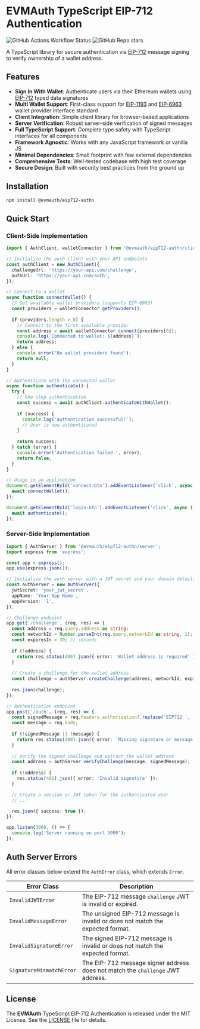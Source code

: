 # EVMAuth TypeScript EIP-712 Authentication

![GitHub Actions Workflow Status](https://img.shields.io/github/actions/workflow/status/evmauth/eip712-authn-ts/test.yml?label=Tests)
![GitHub Repo stars](https://img.shields.io/github/stars/evmauth/eip712-authn-ts)

A TypeScript library for secure authentication via [EIP-712] message signing to verify ownership of a wallet address.

## Features

- **Sign In With Wallet**: Authenticate users via their Ethereum wallets using [EIP-712] typed data signatures
- **Multi Wallet Support**: First-class support for [EIP-1193] and [EIP-6963] wallet provider interface standard
- **Client Integration**: Simple client library for browser-based applications
- **Server Verification**: Robust server-side verification of signed messages
- **Full TypeScript Support**: Complete type safety with TypeScript interfaces for all components
- **Framework Agnostic**: Works with any JavaScript framework or vanilla JS
- **Minimal Dependencies**: Small footprint with few external dependencies
- **Comprehensive Tests**: Well-tested codebase with high test coverage
- **Secure Design**: Built with security best practices from the ground up

## Installation

```bash
npm install @evmauth/eip712-authn
```

## Quick Start

### Client-Side Implementation

```typescript
import { AuthClient, walletConnector } from '@evmauth/eip712-authn/client';

// Initialize the auth client with your API endpoints
const authClient = new AuthClient({
  challengeUrl: 'https://your-api.com/challenge',
  authUrl: 'https://your-api.com/auth',
});

// Connect to a wallet
async function connectWallet() {
  // Get available wallet providers (supports EIP-6963)
  const providers = walletConnector.getProviders();
  
  if (providers.length > 0) {
    // Connect to the first available provider
    const address = await walletConnector.connect(providers[0]);
    console.log(`Connected to wallet: ${address}`);
    return address;
  } else {
    console.error('No wallet providers found');
    return null;
  }
}

// Authenticate with the connected wallet
async function authenticate() {
  try {
    // One-step authentication
    const success = await authClient.authenticateWithWallet();
    
    if (success) {
      console.log('Authentication successful!');
      // User is now authenticated
    }
    
    return success;
  } catch (error) {
    console.error('Authentication failed:', error);
    return false;
  }
}

// Usage in an application
document.getElementById('connect-btn').addEventListener('click', async () => {
  await connectWallet();
});

document.getElementById('login-btn').addEventListener('click', async () => {
  await authenticate();
});
```

### Server-Side Implementation

```typescript
import { AuthServer } from '@evmauth/eip712-authn/server';
import express from 'express';

const app = express();
app.use(express.json());

// Initialize the auth server with a JWT secret and your domain details
const authServer = new AuthServer({
  jwtSecret: 'your_jwt_secret',
  appName: 'Your App Name',
  appVersion: '1',
});

// Challenge endpoint
app.get('/challenge', (req, res) => {
  const address = req.query.address as string;
  const networkId = Number.parseInt(req.query.networkId as string, 1); // default to Ethereum mainnet
  const expiresIn = 30; // seconds
  
  if (!address) {
    return res.status(400).json({ error: 'Wallet address is required' });
  }
  
  // Create a challenge for the wallet address
  const challenge = authServer.createChallenge(address, networkId, expiresIn);
  
  res.json(challenge);
});

// Authentication endpoint
app.post('/auth', (req, res) => {
  const signedMessage = req.headers.authorization?.replace('EIP712 ', '');
  const message = req.body;
  
  if (!signedMessage || !message) {
    return res.status(400).json({ error: 'Missing signature or message' });
  }
  
  // Verify the signed challenge and extract the wallet address
  const address = authServer.verifyChallenge(message, signedMessage);
  
  if (!address) {
    res.status(401).json({ error: 'Invalid signature' });
  }

  // Create a session or JWT token for the authenticated user
  // ...

  res.json({ success: true });
});

app.listen(3000, () => {
  console.log('Server running on port 3000');
});
```

## Auth Server Errors

All error classes below extend the `AuthError` class, which extends `Error`.

| Error Class | Description                                                                    |
|-------------|--------------------------------------------------------------------------------|
| `InvalidJWTError` | The EIP-712 message `challenge` JWT is invalid or expired.                     |
| `InvalidMessageError` | The unsigned EIP-712 message is invalid or does not match the expected format. |
| `InvalidSignatureError` | The signed EIP-712 message is invalid or does not match the expected format.   |
| `SignatureMismatchError` | The EIP-712 message signer address does not match the `challenge` JWT address. |

## License

The **EVMAuth** TypeScript EIP-712 Authentication is released under the MIT License. See the [LICENSE](LICENSE) file for details.


[EIP-712]: https://eips.ethereum.org/EIPS/eip-712
[EIP-1193]: https://eips.ethereum.org/EIPS/eip-1193
[EIP-6963]: https://eips.ethereum.org/EIPS/eip-6963